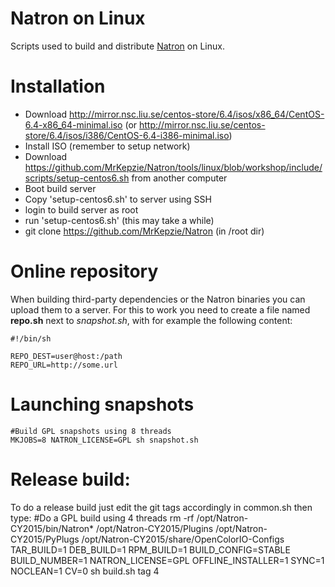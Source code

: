 Natron on Linux
===============

Scripts used to build and distribute [Natron](http://www.natron.fr) on Linux.

Installation
============

 * Download http://mirror.nsc.liu.se/centos-store/6.4/isos/x86_64/CentOS-6.4-x86_64-minimal.iso (or http://mirror.nsc.liu.se/centos-store/6.4/isos/i386/CentOS-6.4-i386-minimal.iso)
 * Install ISO (remember to setup network)
 * Download https://github.com/MrKepzie/Natron/tools/linux/blob/workshop/include/scripts/setup-centos6.sh from another computer
 * Boot build server
 * Copy 'setup-centos6.sh' to server using SSH
 * login to build server as root
 * run 'setup-centos6.sh' (this may take a while)
 * git clone https://github.com/MrKepzie/Natron (in /root dir)

Online repository
==================

When building third-party dependencies or the Natron binaries you can upload them to a server. 
For this to work you need to create a file named **repo.sh** next to *snapshot.sh*, with for example the following content:

    #!/bin/sh

    REPO_DEST=user@host:/path
    REPO_URL=http://some.url

Launching snapshots
===================
	
    #Build GPL snapshots using 8 threads
    MKJOBS=8 NATRON_LICENSE=GPL sh snapshot.sh

Release build:
===============

To do a release build just edit the git tags accordingly in common.sh  then type:
	#Do a GPL build using 4 threads
	rm -rf /opt/Natron-CY2015/bin/Natron* /opt/Natron-CY2015/Plugins /opt/Natron-CY2015/PyPlugs /opt/Natron-CY2015/share/OpenColorIO-Configs
	TAR_BUILD=1 DEB_BUILD=1 RPM_BUILD=1 BUILD_CONFIG=STABLE BUILD_NUMBER=1 NATRON_LICENSE=GPL OFFLINE_INSTALLER=1 SYNC=1 NOCLEAN=1 CV=0 sh build.sh tag 4
